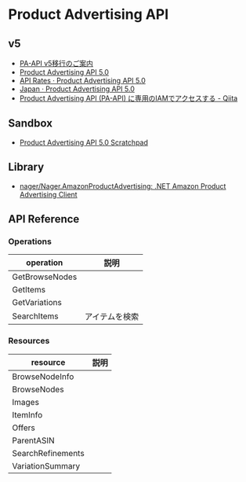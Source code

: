 # Product Advertising API

## v5
- [PA-API v5移行のご案内](https://affiliate.amazon.co.jp/help/node/topic/GZBFW3F79Y7FADBL)
- [Product Advertising API 5.0](https://webservices.amazon.com/paapi5/documentation/)
- [API Rates · Product Advertising API 5.0](https://webservices.amazon.com/paapi5/documentation/troubleshooting/api-rates.html)
- [Japan · Product Advertising API 5.0](https://webservices.amazon.com/paapi5/documentation/locale-reference/japan.html)
- [Product Advertising API (PA-API) に専用のIAMでアクセスする - Qiita](https://qiita.com/kyo_nanba/items/2fcb8b22ef36c74802e3)

## Sandbox
- [Product Advertising API 5.0 Scratchpad](https://webservices.amazon.co.jp/paapi5/scratchpad/index.html)

## Library
- [nager/Nager.AmazonProductAdvertising: .NET Amazon Product Advertising Client](https://github.com/nager/Nager.AmazonProductAdvertising)

## API Reference

### Operations

|operation|説明|
|---|---|
|GetBrowseNodes||
|GetItems||
|GetVariations||
|SearchItems|アイテムを検索|

### Resources

|resource|説明|
|---|---|
|BrowseNodeInfo||
|BrowseNodes||
|Images||
|ItemInfo||
|Offers||
|ParentASIN||
|SearchRefinements||
|VariationSummary||
